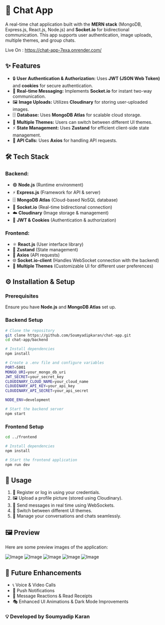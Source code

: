 # 🚀 Chat App

A real-time chat application built with the **MERN stack** (MongoDB, Express.js, React.js, Node.js) and **Socket.io** for bidirectional communication. This app supports user authentication, image uploads, multiple themes, and group chats.

Live On : https://chat-app-7exa.onrender.com/

## ✨ Features

- 🔒 **User Authentication & Authorization:** Uses **JWT (JSON Web Token)** and **cookies** for secure authentication.
- 💬 **Real-time Messaging:** Implements **Socket.io** for instant two-way communication.
- 🖼️ **Image Uploads:** Utilizes **Cloudinary** for storing user-uploaded images.
- 🗄️ **Database:** Uses **MongoDB Atlas** for scalable cloud storage.
- 🎨 **Multiple Themes:** Users can switch between different UI themes.
- ⚡ **State Management:** Uses **Zustand** for efficient client-side state management.
- 🔗 **API Calls:** Uses **Axios** for handling API requests.

## 🛠️ Tech Stack

### Backend:
- 🟢 **Node.js** (Runtime environment)
- ⚡ **Express.js** (Framework for API & server)
- 🗄️ **MongoDB Atlas** (Cloud-based NoSQL database)
- 🔄 **Socket.io** (Real-time bidirectional connection)
- ☁️ **Cloudinary** (Image storage & management)
- 🔑 **JWT & Cookies** (Authentication & authorization)

### Frontend:
- ⚛️ **React.js** (User interface library)
- 🏪 **Zustand** (State management)
- 🔄 **Axios** (API requests)
- 🌐 **Socket.io-client** (Handles WebSocket connection with the backend)
- 🎨 **Multiple Themes** (Customizable UI for different user preferences)

## ⚙️ Installation & Setup

### Prerequisites
Ensure you have **Node.js** and **MongoDB Atlas** set up.

### Backend Setup
```bash
# Clone the repository
git clone https://github.com/Soumyadipkaran/chat-app.git
cd chat-app/backend

# Install dependencies
npm install

# Create a .env file and configure variables
PORT=5001
MONGO_URI=your_mongo_db_uri
JWT_SECRET=your_secret_key
CLOUDINARY_CLOUD_NAME=your_cloud_name
CLOUDINARY_API_KEY=your_api_key
CLOUDINARY_API_SECRET=your_api_secret

NODE_ENV=development

# Start the backend server
npm start
```

### Frontend Setup
```bash
cd ../frontend

# Install dependencies
npm install

# Start the frontend application
npm run dev
```

## 📌 Usage
1. 🔑 Register or log in using your credentials.
2. 🖼️ Upload a profile picture (stored using Cloudinary).
3. 💬 Send messages in real time using WebSockets.
4. 🎨 Switch between different UI themes.
5. 📁 Manage your conversations and chats seamlessly.

## 🖼️ Preview
Here are some preview images of the application:

![Image](https://github.com/user-attachments/assets/8efb96b2-b447-4d2b-912f-bf1c3926a62a)
![Image](https://github.com/user-attachments/assets/67326a2e-844c-4c6e-869f-b60cc442536a)
![Image](https://github.com/user-attachments/assets/ce16b919-7218-4468-82ea-60c998c1bd13)
![Image](https://github.com/user-attachments/assets/ca22fb07-3c4c-431f-90ac-c09145f11ce9)
![Image](https://github.com/user-attachments/assets/181266b5-9c29-4eab-ba92-fd9ba3f69f7f)

## 🔮 Future Enhancements
- 📞 Voice & Video Calls
- 🔔 Push Notifications
- 💖 Message Reactions & Read Receipts
- 🎭 Enhanced UI Animations & Dark Mode Improvements

### 💡 Developed by Soumyadip Karan


